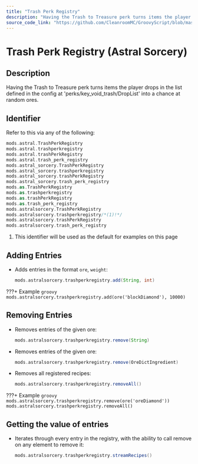 ```yaml
---
title: "Trash Perk Registry"
description: "Having the Trash to Treasure perk turns items the player drops in the list defined in the config at 'perks/key_void_trash/DropList' into a chance at random ores."
source_code_link: "https://github.com/CleanroomMC/GroovyScript/blob/master/src/main/java/com/cleanroommc/groovyscript/compat/mods/astralsorcery/OreChance.java"
---
```


# Trash Perk Registry (Astral Sorcery)

## Description

Having the Trash to Treasure perk turns items the player drops in the list defined in the config at 'perks/key_void_trash/DropList' into a chance at random ores.

## Identifier

Refer to this via any of the following:

```groovy hl_lines="14"
mods.astral.TrashPerkRegistry
mods.astral.trashperkregistry
mods.astral.trashPerkRegistry
mods.astral.trash_perk_registry
mods.astral_sorcery.TrashPerkRegistry
mods.astral_sorcery.trashperkregistry
mods.astral_sorcery.trashPerkRegistry
mods.astral_sorcery.trash_perk_registry
mods.as.TrashPerkRegistry
mods.as.trashperkregistry
mods.as.trashPerkRegistry
mods.as.trash_perk_registry
mods.astralsorcery.TrashPerkRegistry
mods.astralsorcery.trashperkregistry/*(1)!*/
mods.astralsorcery.trashPerkRegistry
mods.astralsorcery.trash_perk_registry
```

1. This identifier will be used as the default for examples on this page

## Adding Entries

- Adds entries in the format `ore`, `weight`:

    ```groovy
    mods.astralsorcery.trashperkregistry.add(String, int)
    ```

???+ Example
    ```groovy
    mods.astralsorcery.trashperkregistry.add(ore('blockDiamond'), 10000)
    ```

## Removing Entries

- Removes entries of the given ore:

    ```groovy
    mods.astralsorcery.trashperkregistry.remove(String)
    ```

- Removes entries of the given ore:

    ```groovy
    mods.astralsorcery.trashperkregistry.remove(OreDictIngredient)
    ```

- Removes all registered recipes:

    ```groovy
    mods.astralsorcery.trashperkregistry.removeAll()
    ```

???+ Example
    ```groovy
    mods.astralsorcery.trashperkregistry.remove(ore('oreDiamond'))
    mods.astralsorcery.trashperkregistry.removeAll()
    ```

## Getting the value of entries

- Iterates through every entry in the registry, with the ability to call remove on any element to remove it:

    ```groovy
    mods.astralsorcery.trashperkregistry.streamRecipes()
    ```

